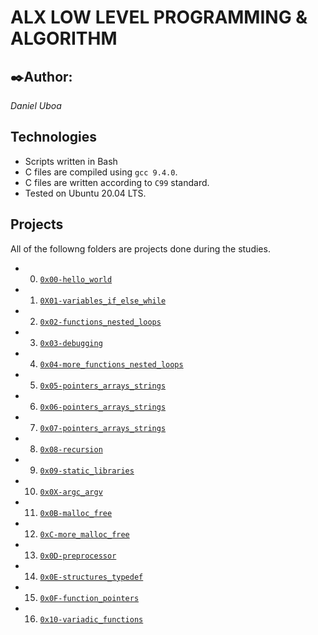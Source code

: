 # ALX LOW LEVEL PROGRAMMING & ALGORITHM

## ✒️Author:
*Daniel Uboa*

## Technologies
* Scripts written in Bash
* C files are compiled using `gcc 9.4.0`.
* C files are written according to `C99` standard.
* Tested on Ubuntu 20.04 LTS.

## Projects
All of the followng folders are projects done during the studies.

- 0. [`0x00-hello_world`](https://github.com/daniuboa/alx-low_level_programming/tree/master/0x00-hello_world)
- 1. [`0X01-variables_if_else_while`](https://github.com/daniuboa/alx-low_level_programming/tree/master/0x01-variables_if_else_while)
- 2. [`0x02-functions_nested_loops`](https://github.com/daniuboa/alx-low_level_programming/tree/master/0x02-functions_nested_loops)
- 3. [`0x03-debugging`](https://github.com/daniuboa/alx-low_level_programming/tree/master/0x03-debugging)
- 4. [`0x04-more_functions_nested_loops`](https://github.com/daniuboa/alx-low_level_programming/tree/master/0x04-more_functions_nested_loops)
- 5. [`0x05-pointers_arrays_strings`](https://github.com/daniuboa/alx-low_level_programming/tree/master/0x05-pointers_arrays_strings)
- 6. [`0x06-pointers_arrays_strings`](https://github.com/daniuboa/alx-low_level_programming/tree/master/0x06-pointers_arrays_strings)
- 7. [`0x07-pointers_arrays_strings`](https://github.com/daniuboa/alx-low_level_programming/tree/master/0x07-pointers_arrays_strings)
- 8. [`0x08-recursion`](https://github.com/daniuboa/alx-low_level_programming/tree/master/0x08-recursion)
- 9. [`0x09-static_libraries`](https://github.com/daniuboa/alx-low_level_programming/tree/master/0x09-static_libraries)
- 10. [`0x0X-argc_argv`](https://github.com/daniuboa/alx-low_level_programming/tree/master/0x0A-argc_argv)
- 11. [`0x0B-malloc_free`](https://github.com/daniuboa/alx-low_level_programming/tree/master/0x0B-malloc_free)
- 12. [`0xC-more_malloc_free`](https://github.com/daniuboa/alx-low_level_programming/tree/master/0x0C-more_malloc_free)
- 13. [`0x0D-preprocessor`](https://github.com/daniuboa/alx-low_level_programming/tree/master/0x0D-preprocessor)
- 14. [`0x0E-structures_typedef`](https://github.com/daniuboa/alx-low_level_programming/tree/master/0x0E-structures_typedef)
- 15. [`0x0F-function_pointers`](https://github.com/daniuboa/alx-low_level_programming/tree/master/0x0F-function_pointers)
- 16. [`0x10-variadic_functions`](https://github.com/daniuboa/alx-low_level_programming/tree/master/0x10-variadic_functions)
